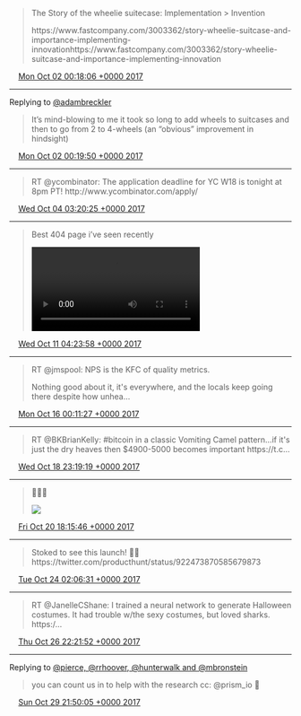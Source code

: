 > The Story of the wheelie suitecase: Implementation &gt; Invention  
>   
> https://www\.fastcompany\.com/3003362/story\-wheelie\-suitcase\-and\-importance\-implementing\-innovationhttps://www\.fastcompany\.com/3003362/story\-wheelie\-suitcase\-and\-importance\-implementing\-innovation

<img src="../../media/tweet.ico" width="12" /> [Mon Oct 02 00:18:06 +0000 2017](https://twitter.com/adambreckler/status/914645630093475840)

----

Replying to [@adambreckler](https://twitter.com/adambreckler/status/914645630093475840)

> It’s mind\-blowing to me it took so long to add wheels to suitcases and then to go from 2 to 4\-wheels \(an “obvious” improvement in hindsight\)

<img src="../../media/tweet.ico" width="12" /> [Mon Oct 02 00:19:50 +0000 2017](https://twitter.com/adambreckler/status/914646067882237952)

----

> RT @ycombinator: The application deadline for YC W18 is tonight at 8pm PT\! http://www\.ycombinator\.com/apply/

<img src="../../media/tweet.ico" width="12" /> [Wed Oct 04 03:20:25 +0000 2017](https://twitter.com/adambreckler/status/915416290503864320)

----

> Best 404 page i’ve seen recently 
> 
> <video controls><source src="../../media/917968998280630273-oNbVlSaBX7YUSirT.mp4">Your browser does not support the video tag.</video>

<img src="../../media/tweet.ico" width="12" /> [Wed Oct 11 04:23:58 +0000 2017](https://twitter.com/adambreckler/status/917968998280630273)

----

> RT @jmspool: NPS is the KFC of quality metrics\.   
>   
> Nothing good about it, it's everywhere, and the locals keep going there despite how unhea…

<img src="../../media/tweet.ico" width="12" /> [Mon Oct 16 00:11:27 +0000 2017](https://twitter.com/adambreckler/status/919717388328820737)

----

> RT @BKBrianKelly: \#bitcoin in a  classic Vomiting Camel pattern\.\.\.if it's just the dry heaves then $4900\-5000 becomes important https://t\.c…

<img src="../../media/tweet.ico" width="12" /> [Wed Oct 18 23:19:19 +0000 2017](https://twitter.com/adambreckler/status/920791430200639488)

----

> 🍳🍳😂 
> 
> ![](../../media/921439817631637504-DMmcnhOU8AAyDCs.jpg)

<img src="../../media/tweet.ico" width="12" /> [Fri Oct 20 18:15:46 +0000 2017](https://twitter.com/adambreckler/status/921439817631637504)

----

> Stoked to see this launch\! 💪🏻 https://twitter\.com/producthunt/status/922473870585679873

<img src="../../media/tweet.ico" width="12" /> [Tue Oct 24 02:06:31 +0000 2017](https://twitter.com/adambreckler/status/922645447017078784)

----

> RT @JanelleCShane: I trained a neural network to generate Halloween costumes\. It had trouble w/the sexy costumes, but loved sharks\. https:/…

<img src="../../media/tweet.ico" width="12" /> [Thu Oct 26 22:21:52 +0000 2017](https://twitter.com/adambreckler/status/923676078853386240)

----

Replying to [@pierce, @rrhoover, @hunterwalk and @mbronstein](https://twitter.com/pierce/status/924674203797798912)

> you can count us in to help with the research cc: @prism\_io 🙌

<img src="../../media/tweet.ico" width="12" /> [Sun Oct 29 21:50:05 +0000 2017](https://twitter.com/adambreckler/status/924755243585323009)